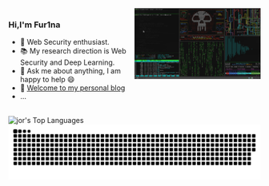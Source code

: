 <img align="right" width="50%" alt="GIF" src="https://github.com/HuTa0kj/HuTa0kj/blob/main/intro.gif" />

### Hi,I'm Fur1na

- 🔭 Web Security enthusiast.
- 📚 My research direction is Web Security and Deep Learning.
- 💬 Ask me about anything, I am happy to help :smile:
- 🧗 [Welcome to my personal blog](http://furina.org.cn)
- ...

</br>

<div width="100%">
  <img align="left" alt="jor's Top Languages" src="https://github-readme-stats.vercel.app/api/top-langs/?username=HuTa0kj&langs_count=10&layout=compact&theme=radical&hide_border=true" width="41%"/>
</div>











![](https://raw.githubusercontent.com/HuTa0kj/HuTa0kj/output/github-contribution-grid-snake-dark.svg)

